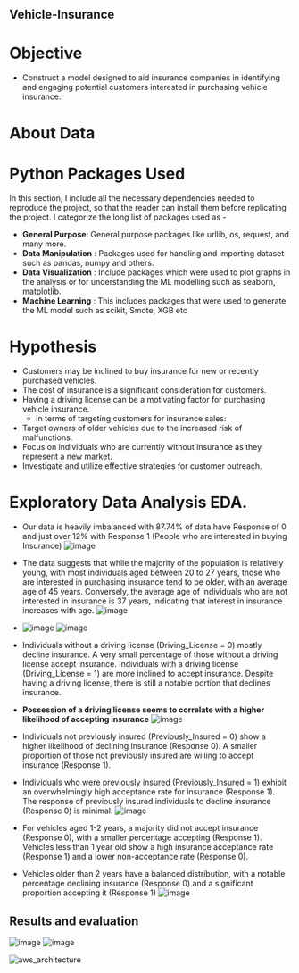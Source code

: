 ## Vehicle-Insurance

# Objective 
* Construct a model designed to aid insurance companies in identifying and engaging potential customers interested in purchasing vehicle insurance.

# About Data


# Python Packages Used
In this section, I include all the necessary dependencies needed to reproduce the project, so that the reader can install them before replicating the project. I categorize the long list of packages used as -

* **General Purpose**: General purpose packages like urllib, os, request, and many more.
* **Data Manipulation** : Packages used for handling and importing dataset such as pandas, numpy and others.
* **Data Visualization** : Include packages which were used to plot graphs in the analysis or for understanding the ML modelling such as seaborn, matplotlib.
* **Machine Learning** : This includes packages that were used to generate the ML model such as scikit, Smote, XGB etc

# Hypothesis
* Customers may be inclined to buy insurance for new or recently purchased vehicles.
* The cost of insurance is a significant consideration for customers.
* Having a driving license can be a motivating factor for purchasing vehicle insurance.
   * In terms of targeting customers for insurance sales:
* Target owners of older vehicles due to the increased risk of malfunctions.
* Focus on individuals who are currently without insurance as they represent a new market.
* Investigate and utilize effective strategies for customer outreach.

# Exploratory Data Analysis EDA.
* Our data is heavily imbalanced  with 87.74% of data have Response of 0 and just over 12% with Response 1 (People who are interested in buying Insurance)
   ![image](https://github.com/chinmay002/Vehicle-Insurance/assets/60249099/5c3e4954-0a5c-48ba-8e1d-b0b8cf3451a0)

* The data suggests that while the majority of the population is relatively young, with most individuals aged between 20 to 27 years, those who are interested in purchasing insurance tend to be older, with an average age of 45 years. Conversely, the average age of individuals who are not interested in insurance is 37 years, indicating that interest in insurance increases with age.
  ![image](https://github.com/chinmay002/Vehicle-Insurance/assets/60249099/0cfe51d0-e0e1-41be-818a-205eedffa1e2)

* ![image](https://github.com/chinmay002/Vehicle-Insurance/assets/60249099/e1b5e8c7-f933-412f-801a-c3e2e8e1a488)
 ![image](https://github.com/chinmay002/Vehicle-Insurance/assets/60249099/5eb60d85-6854-4ff0-bec1-0d88f85f2083)

* Individuals without a driving license (Driving_License = 0) mostly decline insurance. A very small percentage of those without a driving license accept insurance.
Individuals with a driving license (Driving_License = 1) are more inclined to accept insurance. Despite having a driving license, there is still a notable portion that declines insurance.
* **Possession of a driving license seems to correlate with a higher likelihood of accepting insurance**
![image](https://github.com/chinmay002/Vehicle-Insurance/assets/60249099/4c3d6478-85de-4a4a-8306-daeb3ca8c0a4)

* Individuals not previously insured (Previously_Insured = 0) show a higher likelihood of declining insurance (Response 0). A smaller proportion of those not previously insured are willing to accept insurance (Response 1).
* Individuals who were previously insured (Previously_Insured = 1) exhibit an overwhelmingly high acceptance rate for insurance (Response 1). The response of previously insured individuals to decline insurance (Response 0) is minimal.
![image](https://github.com/chinmay002/Vehicle-Insurance/assets/60249099/59c7d50d-1ae7-4b9f-adf1-de538bce24b3)


* For vehicles aged 1-2 years, a majority did not accept insurance (Response 0), with a smaller percentage accepting (Response 1). Vehicles less than 1 year old show a high insurance acceptance rate (Response 1) and a lower non-acceptance rate (Response 0).
* Vehicles older than 2 years have a balanced distribution, with a notable percentage declining insurance (Response 0) and a significant proportion accepting it (Response 1)
![image](https://github.com/chinmay002/Vehicle-Insurance/assets/60249099/37540a17-976f-4333-9430-2db09028e43b)


## Results and evaluation
![image](https://github.com/chinmay002/Vehicle-Insurance/assets/60249099/aa533e57-bc9b-4557-ac95-52ae97f8e83f) ![image](https://github.com/chinmay002/Vehicle-Insurance/assets/60249099/0fc2bb3c-e234-40d5-806d-f096fd5e6d9c)






![aws_architecture](https://github.com/chinmay002/Vehicle-Insurance/assets/60249099/d93f7ca9-41c3-4ddf-a49a-54f7d9fd70f8)
